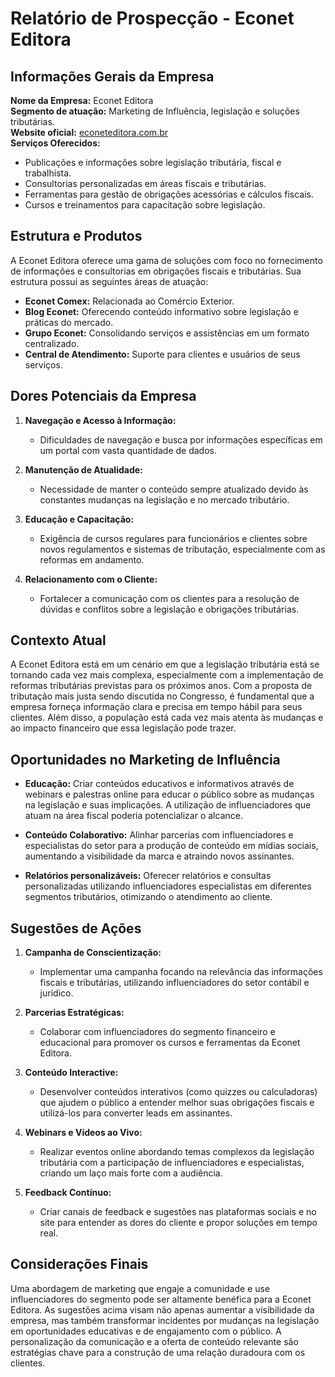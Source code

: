 # Relatório de Prospecção - Econet Editora

## Informações Gerais da Empresa
**Nome da Empresa:** Econet Editora  
**Segmento de atuação:** Marketing de Influência, legislação e soluções tributárias.  
**Website oficial:** [econeteditora.com.br](http://www.econeteditora.com.br)  
**Serviços Oferecidos:**
- Publicações e informações sobre legislação tributária, fiscal e trabalhista.
- Consultorias personalizadas em áreas fiscais e tributárias.
- Ferramentas para gestão de obrigações acessórias e cálculos fiscais.
- Cursos e treinamentos para capacitação sobre legislação.

## Estrutura e Produtos
A Econet Editora oferece uma gama de soluções com foco no fornecimento de informações e consultorias em obrigações fiscais e tributárias. Sua estrutura possui as seguintes áreas de atuação:
- **Econet Comex:** Relacionada ao Comércio Exterior.
- **Blog Econet:** Oferecendo conteúdo informativo sobre legislação e práticas do mercado.
- **Grupo Econet:** Consolidando serviços e assistências em um formato centralizado.
- **Central de Atendimento:** Suporte para clientes e usuários de seus serviços.

## Dores Potenciais da Empresa
1. **Navegação e Acesso à Informação:**
   - Dificuldades de navegação e busca por informações específicas em um portal com vasta quantidade de dados.
  
2. **Manutenção de Atualidade:**
   - Necessidade de manter o conteúdo sempre atualizado devido às constantes mudanças na legislação e no mercado tributário.

3. **Educação e Capacitação:**
   - Exigência de cursos regulares para funcionários e clientes sobre novos regulamentos e sistemas de tributação, especialmente com as reformas em andamento.

4. **Relacionamento com o Cliente:**
   - Fortalecer a comunicação com os clientes para a resolução de dúvidas e conflitos sobre a legislação e obrigações tributárias.

## Contexto Atual
A Econet Editora está em um cenário em que a legislação tributária está se tornando cada vez mais complexa, especialmente com a implementação de reformas tributárias previstas para os próximos anos. Com a proposta de tributação mais justa sendo discutida no Congresso, é fundamental que a empresa forneça informação clara e precisa em tempo hábil para seus clientes. Além disso, a população está cada vez mais atenta às mudanças e ao impacto financeiro que essa legislação pode trazer.

## Oportunidades no Marketing de Influência
- **Educação:** Criar conteúdos educativos e informativos através de webinars e palestras online para educar o público sobre as mudanças na legislação e suas implicações. A utilização de influenciadores que atuam na área fiscal poderia potencializar o alcance.
  
- **Conteúdo Colaborativo:** Alinhar parcerias com influenciadores e especialistas do setor para a produção de conteúdo em mídias sociais, aumentando a visibilidade da marca e atraindo novos assinantes.

- **Relatórios personalizáveis:** Oferecer relatórios e consultas personalizadas utilizando influenciadores especialistas em diferentes segmentos tributários, otimizando o atendimento ao cliente.

## Sugestões de Ações
1. **Campanha de Conscientização:**
   - Implementar uma campanha focando na relevância das informações fiscais e tributárias, utilizando influenciadores do setor contábil e jurídico.

2. **Parcerias Estratégicas:**
   - Colaborar com influenciadores do segmento financeiro e educacional para promover os cursos e ferramentas da Econet Editora.

3. **Conteúdo Interactive:**
   - Desenvolver conteúdos interativos (como quizzes ou calculadoras) que ajudem o público a entender melhor suas obrigações fiscais e utilizá-los para converter leads em assinantes.

4. **Webinars e Vídeos ao Vivo:**
   - Realizar eventos online abordando temas complexos da legislação tributária com a participação de influenciadores e especialistas, criando um laço mais forte com a audiência.

5. **Feedback Contínuo:**
   - Criar canais de feedback e sugestões nas plataformas sociais e no site para entender as dores do cliente e propor soluções em tempo real.

## Considerações Finais
Uma abordagem de marketing que engaje a comunidade e use influenciadores do segmento pode ser altamente benéfica para a Econet Editora. As sugestões acima visam não apenas aumentar a visibilidade da empresa, mas também transformar incidentes por mudanças na legislação em oportunidades educativas e de engajamento com o público. A personalização da comunicação e a oferta de conteúdo relevante são estratégias chave para a construção de uma relação duradoura com os clientes.